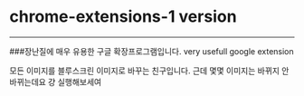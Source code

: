 # chrome-extensions-1 version
---
###장난질에 매우 유용한 구글 확장프로그램입니다.
very usefull google extension

모든 이미지를 블루스크린 이미지로 바꾸는 친구입니다.
근데 몇몇 이미지는 바뀌지 안바뀌는데요
걍 실행해보세여